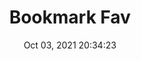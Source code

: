 ---
id: 11
title: Bookmark Fav 
file-slug: bookmark-fav
date: Oct 03, 2021 20:34:23
feature: false
category: icons
angle: dynamic
clay: https://3dicons.sgp1.cdn.digitaloceanspaces.com/v1/dynamic/clay/bookmark-fav-dynamic-clay.png
gradient: https://3dicons.sgp1.cdn.digitaloceanspaces.com/v1/dynamic/gradient/bookmark-fav-dynamic-gradient.png
color: https://3dicons.sgp1.cdn.digitaloceanspaces.com/v1/dynamic/color/bookmark-fav-dynamic-color.png
premium: https://3dicons.sgp1.cdn.digitaloceanspaces.com/v1/dynamic/premium/bookmark-fav-dynamic-premium.png
---